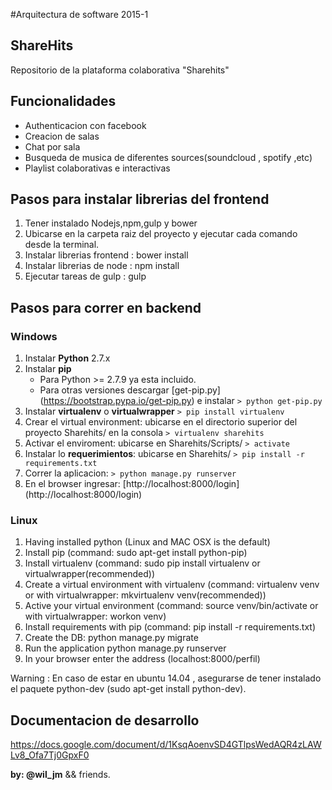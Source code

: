 #Arquitectura de software 2015-1

## ShareHits

Repositorio de la plataforma colaborativa "Sharehits"

## Funcionalidades

- Authenticacion con facebook
- Creacion de salas
- Chat por sala
- Busqueda de musica de diferentes sources(soundcloud , spotify ,etc)
- Playlist colaborativas e interactivas

## Pasos para instalar librerias del frontend
1. Tener instalado Nodejs,npm,gulp y bower
2. Ubicarse en la carpeta raiz del proyecto y ejecutar cada comando desde la terminal.
3. Instalar librerias frontend : bower install
4. Instalar librerias de node : npm install
5. Ejecutar tareas de gulp : gulp

## Pasos para correr en backend

### Windows
1. Instalar **Python** 2.7.x
2. Instalar **pip**
   - Para Python >= 2.7.9 ya esta incluido.
   - Para otras versiones descargar [get-pip.py] (https://bootstrap.pypa.io/get-pip.py) e instalar `> python get-pip.py`
3. Instalar **virtualenv** o **virtualwrapper** `> pip install virtualenv`
4. Crear el virtual environment: ubicarse en el directorio superior del proyecto Sharehits/ en la consola `> virtualenv sharehits`
5. Activar el enviroment: ubicarse en Sharehits/Scripts/ `> activate`
6. Instalar lo **requerimientos**: ubicarse en Sharehits/ `> pip install -r requirements.txt`
7. Correr la aplicacion: `> python manage.py runserver`
8. En el browser ingresar: [http://localhost:8000/login] (http://localhost:8000/login)

### Linux
1. Having installed python (Linux and MAC OSX is the default)
2. Install pip (command: sudo apt-get install python-pip)
3. Install virtualenv (command: sudo pip install virtualenv or virtualwrapper(recommended))
4. Create a virtual environment with virtualenv (command: virtualenv venv or with virtualwrapper: mkvirtualenv venv(recommended))
5. Active your virtual environment (command: source venv/bin/activate or with virtualwrapper: workon venv)
6. Install requirements with pip (command: pip install -r requirements.txt)
7. Create the DB: python manage.py migrate
8. Run the application python manage.py runserver
9. In your browser enter the address (localhost:8000/perfil)

Warning : En caso de estar en ubuntu 14.04 , asegurarse de tener instalado el paquete python-dev (sudo apt-get install python-dev).

## Documentacion de desarrollo
 https://docs.google.com/document/d/1KsqAoenvSD4GTlpsWedAQR4zLAWLv8_Ofa7Tj0GpxF0

 **by: @wil_jm** && friends.

